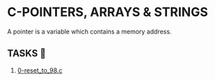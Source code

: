 # C-POINTERS, ARRAYS & STRINGS

A pointer is a variable which contains a memory address.

## TASKS :page_with_curl:

1. [0-reset_to_98.c](https://github.com/Chifund0/alx-low_level_programming/blob/master/0x05-pointers_arrays_strings/0-reset_to_98.c) 
